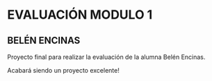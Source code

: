 # EVALUACIÓN MODULO 1

## BELÉN ENCINAS

Proyecto final para realizar la evaluación de la alumna Belén Encinas.

Acabará siendo un proyecto excelente!
